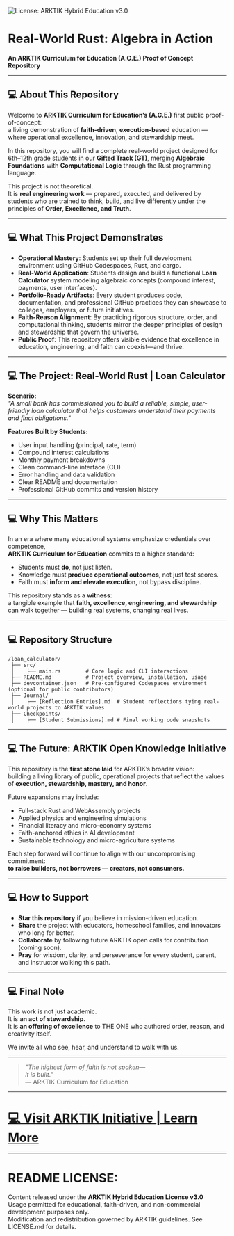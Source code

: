![License: ARKTIK Hybrid Education v3.0](https://img.shields.io/badge/License-ARKTIK_Hybrid_Education_v3.0-lightgrey.svg)

# Real-World Rust: Algebra in Action  
**An ARKTIK Curriculum for Education (A.C.E.) Proof of Concept Repository**

---

## 💻 About This Repository

Welcome to **ARKTIK Curriculum for Education’s (A.C.E.)** first public proof-of-concept:  
a living demonstration of **faith-driven**, **execution-based** education — where operational excellence, innovation, and stewardship meet.

In this repository, you will find a complete real-world project designed for 6th–12th grade students in our **Gifted Track (GT)**, merging **Algebraic Foundations** with **Computational Logic** through the Rust programming language.

This project is not theoretical.  
It is **real engineering work** — prepared, executed, and delivered by students who are trained to think, build, and live differently under the principles of **Order, Excellence, and Truth**.

---

## 💻 What This Project Demonstrates

- **Operational Mastery**: Students set up their full development environment using GitHub Codespaces, Rust, and cargo.
- **Real-World Application**: Students design and build a functional **Loan Calculator** system modeling algebraic concepts (compound interest, payments, user interfaces).
- **Portfolio-Ready Artifacts**: Every student produces code, documentation, and professional GitHub practices they can showcase to colleges, employers, or future initiatives.
- **Faith-Reason Alignment**: By practicing rigorous structure, order, and computational thinking, students mirror the deeper principles of design and stewardship that govern the universe.
- **Public Proof**: This repository offers visible evidence that excellence in education, engineering, and faith can coexist—and thrive.

---

## 💻 The Project: Real-World Rust | Loan Calculator

**Scenario:**  
_"A small bank has commissioned you to build a reliable, simple, user-friendly loan calculator that helps customers understand their payments and final obligations."_

**Features Built by Students:**
- User input handling (principal, rate, term)
- Compound interest calculations
- Monthly payment breakdowns
- Clean command-line interface (CLI)
- Error handling and data validation
- Clear README and documentation
- Professional GitHub commits and version history

---

## 💻 Why This Matters

In an era where many educational systems emphasize credentials over competence,  
**ARKTIK Curriculum for Education** commits to a higher standard:

- Students must **do**, not just listen.
- Knowledge must **produce operational outcomes**, not just test scores.
- Faith must **inform and elevate execution**, not bypass discipline.

This repository stands as a **witness**:  
a tangible example that **faith, excellence, engineering, and stewardship** can walk together — building real systems, changing real lives.

---

## 💻 Repository Structure

```
/loan_calculator/
 ├── src/
 │    ├── main.rs        # Core logic and CLI interactions
 ├── README.md           # Project overview, installation, usage
 ├── devcontainer.json   # Pre-configured Codespaces environment (optional for public contributors)
 ├── Journal/
 │    ├── [Reflection Entries].md  # Student reflections tying real-world projects to ARKTIK values
 ├── Checkpoints/
 │    ├── [Student Submissions].md # Final working code snapshots
```

---

## 💻 The Future: ARKTIK Open Knowledge Initiative

This repository is the **first stone laid** for ARKTIK’s broader vision:  
building a living library of public, operational projects that reflect the values of **execution, stewardship, mastery, and honor**.

Future expansions may include:
- Full-stack Rust and WebAssembly projects
- Applied physics and engineering simulations
- Financial literacy and micro-economy systems
- Faith-anchored ethics in AI development
- Sustainable technology and micro-agriculture systems

Each step forward will continue to align with our uncompromising commitment:  
**to raise builders, not borrowers — creators, not consumers.**

---

## 💻 How to Support

- **Star this repository** if you believe in mission-driven education.
- **Share** the project with educators, homeschool families, and innovators who long for better.
- **Collaborate** by following future ARKTIK open calls for contribution (coming soon).
- **Pray** for wisdom, clarity, and perseverance for every student, parent, and instructor walking this path.

---

## 💻 Final Note

This work is not just academic.  
It is **an act of stewardship**.  
It is **an offering of excellence** to THE ONE who authored order, reason, and creativity itself.

We invite all who see, hear, and understand to walk with us.

---

> _"The highest form of faith is not spoken—  
> it is built."_  
> — ARKTIK Curriculum for Education

---

# [💻 Visit ARKTIK Initiative | Learn More](https://arktikinitiative.com)  

---

# README LICENSE:  
Content released under the **ARKTIK Hybrid Education License v3.0**  
Usage permitted for educational, faith-driven, and non-commercial development purposes only.  
Modification and redistribution governed by ARKTIK guidelines. See LICENSE.md for details.
